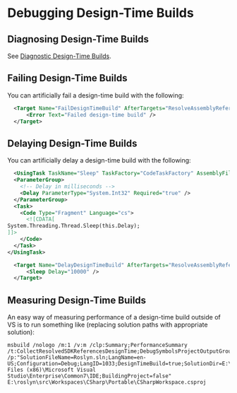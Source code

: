 # Debugging Design-Time Builds

## Diagnosing Design-Time Builds

See [Diagnostic Design-Time Builds](/docs/design-time-builds.md#diagnosing-design-time-builds).

## Failing Design-Time Builds

You can artificially fail a design-time build with the following:

``` XML
  <Target Name="FailDesignTimeBuild" AfterTargets="ResolveAssemblyReferences">
      <Error Text="Failed design-time build" />
  </Target>
```
## Delaying Design-Time Builds

You can artificially delay a design-time build with the following:

``` XML
  <UsingTask TaskName="Sleep" TaskFactory="CodeTaskFactory" AssemblyFile="$(MSBuildToolsPath)\Microsoft.Build.Tasks.v4.0.dll">
  <ParameterGroup>
    <!-- Delay in milliseconds -->
    <Delay ParameterType="System.Int32" Required="true" />
  </ParameterGroup>
  <Task>
    <Code Type="Fragment" Language="cs">
      <![CDATA[
System.Threading.Thread.Sleep(this.Delay);
]]>
    </Code>
  </Task>
</UsingTask>

  <Target Name="DelayDesignTimeBuild" AfterTargets="ResolveAssemblyReferences">
      <Sleep Delay="10000" />
  </Target>
```

## Measuring Design-Time Builds

An easy way of measuring performance of a design-time build outside of VS is to run something like (replacing solution paths with appropriate solution):
```
msbuild /nologo /m:1 /v:m /clp:Summary;PerformanceSummary /t:CollectResolvedSDKReferencesDesignTime;DebugSymbolsProjectOutputGroup;ResolveComReferencesDesignTime;ContentFilesProjectOutputGroup;DocumentationProjectOutputGroupDependencies;SGenFilesOutputGroup;ResolveProjectReferencesDesignTime;SourceFilesProjectOutputGroup;DebugSymbolsProjectOutputGroupDependencies;SatelliteDllsProjectOutputGroup;BuiltProjectOutputGroup;SGenFilesOutputGroupDependencies;ResolveAssemblyReferencesDesignTime;CollectSDKReferencesDesignTime;DocumentationProjectOutputGroup;PriFilesOutputGroup;BuiltProjectOutputGroupDependencies;SatelliteDllsProjectOutputGroupDependencies /p:"SolutionFileName=Roslyn.sln;LangName=en-US;Configuration=Debug;LangID=1033;DesignTimeBuild=true;SolutionDir=E:\\roslyn\\;SolutionExt=.sln;BuildingInsideVisualStudio=true;DefineExplicitDefaults=true;Platform=AnyCPU;SolutionPath=E:\\roslyn\\Roslyn.sln;SolutionName=Roslyn;DevEnvDir=C:\Program Files (x86)\Microsoft Visual Studio\Enterprise\Common7\IDE;BuildingProject=false" E:\roslyn\src\Workspaces\CSharp\Portable\CSharpWorkspace.csproj
```